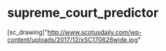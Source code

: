 # supreme_court_predictor

[sc_drawing]"http://www.scotusdaily.com/wp-content/uploads/2017/12/xSC170626wide.jpg"

